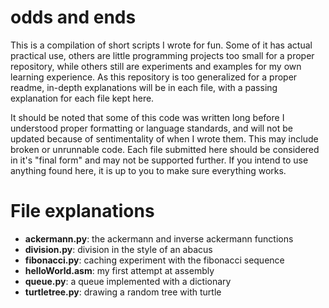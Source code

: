 # odds and ends
This is a compilation of short scripts I wrote for fun. Some of it has actual practical use, others are little programming projects too small for a proper repository, while others still are experiments and examples for my own learning experience. As this repository is too generalized for a proper readme, in-depth explanations will be in each file, with a passing explanation for each file kept here. 

It should be noted that some of this code was written long before I understood proper formatting or language standards, and will not be updated because of sentimentality of when I wrote them. This may include broken or unrunnable code. Each file submitted here should be considered in it's "final form" and may not be supported further. If you intend to use anything found here, it is up to you to make sure everything works.

# File explanations
- **ackermann.py**: the ackermann and inverse ackermann functions
- **division.py**: division in the style of an abacus
- **fibonacci.py**: caching experiment with the fibonacci sequence
- **helloWorld.asm**: my first attempt at assembly
- **queue.py**: a queue implemented with a dictionary
- **turtletree.py**: drawing a random tree with turtle
